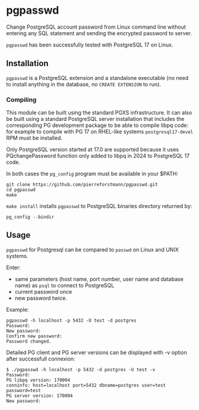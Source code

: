 # pgpasswd
Change PostgreSQL account password from Linux command line without entering any SQL statement and sending the encrypted password to server.<br>

`pgpasswd`  has been successfully tested with PostgreSQL 17 on Linux. <br>
## Installation

`pgpasswd` is a PostgreSQL extension and a standalone executable (no need to install anything in the database, no `CREATE EXTENSION` to run).

### Compiling

This module can be built using the standard PGXS infrastructure. 
It can also be built using a standard PostgreSQL server installation that includes the corresponding PG development package to be able to compile libpq code:
for example to compile with PG 17 on RHEL-like systems `postgresql17-devel` RPM must be installed.

Only PostgreSQL version started at 17.0 are supported because it uses PQchangePassword function only added to libpq in 2024 to PostgreSQL 17 code.

In both cases the `pg_config` program must be available in your $PATH:

```
git clone https://github.com/pierreforstmann/pgpasswd.git 
cd pgpasswd
make 
```

`make install` installs `pgpasswd` to PostgreSQL binaries directory returned by:
```
pg_config --bindir
```

## Usage

`pgpasswd` for Postgresql can be compared to `passwd` on Linux and UNIX systems.

Enter:
* same parameters (host name, port number, user name and database name) as `psql` to connect to PostgreSQL 
* current password once
* new password twice.

Example:

``` 
pgpasswd -h localhost -p 5432 -U test -d postgres
Password:
New password:
Confirm new password:
Password changed.
```

Detailed PG client and PG server versions can be displayed with -v option after successfull connexion:
```
$ ./pgpasswd -h localhost -p 5432 -d postgres -U test -v
Password:
PG libpq version: 170004
conninfo: host=localhost port=5432 dbname=postgres user=test password=test  
PG server version: 170004
New password:
```
